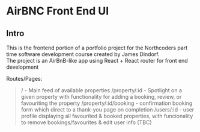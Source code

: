 # AirBNC Front End UI

## **Intro**
This is the frontend portion of a portfolio project for the Northcoders part time software development course created by James Dindorf.<br>
The project is an AirBnB-like app using React + React router for front end development

Routes/Pages:

> / - Main feed of available properties
> /property/:id - Spotlight on a given property with functionality for adding a booking, review, or favouriting the property
> /property/:id/booking - confirmation booking form which direct to a thank-you page on completion
> /users/:id - user profile displaying all favourited & booked properties, with funcionality to remove bookings/favourites & edit user info (TBC)

